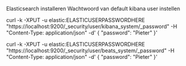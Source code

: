 Elasticsearch installeren
Wachtwoord van default kibana user instellen

curl -k -XPUT -u elastic:ELASTICUSERPASSWORDHERE "https://localhost:9200/_security/user/kibana_system/_password" -H "Content-Type: application/json" -d'
{
  "password": "Pieter"
}'

curl -k -XPUT -u elastic:ELASTICUSERPASSWORDHERE "https://localhost:9200/_security/user/beats_system/_password" -H "Content-Type: application/json" -d'
{
  "password": "Pieter"
}'




